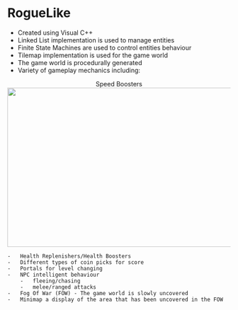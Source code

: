 # RogueLike

- Created using Visual C++
- Linked List implementation is used to manage entities 
- Finite State Machines are used to control entities behaviour
- Tilemap implementation is used for the game world
- The game world is procedurally generated
- Variety of gameplay mechanics including:

<center>Speed Boosters</center>
<center><img src="https://media.giphy.com/media/gfTqpVuKjR9rctKFd8/giphy.gif" width="600" height="360" /></center>

    -   Health Replenishers/Health Boosters  
    -   Different types of coin picks for score
    -   Portals for level changing
    -   NPC intelligent behaviour
        -   fleeing/chasing
        -   melee/ranged attacks
    -   Fog Of War (FOW) - The game world is slowly uncovered
    -   Minimap a display of the area that has been uncovered in the FOW
